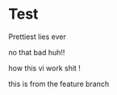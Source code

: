 # Test

Prettiest lies ever


no that bad huh!!

how this vi work shit !

this is from the feature branch 
